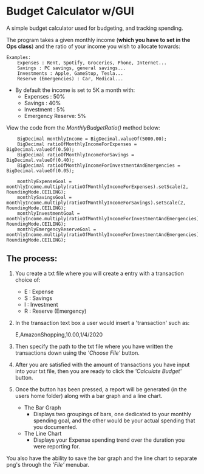 # Budget Calculator w/GUI

A simple budget calculator used for budgeting, and tracking spending.

The program takes a given monthly income (**which you have to set in the Ops class**) and the ratio of your income you wish to allocate towards: 

    Examples:
        Expenses : Rent, Spotify, Groceries, Phone, Internet...
        Savings : PC savings, general savings...
        Investments : Apple, GameStop, Tesla...
        Reserve (Emergencies) : Car, Medical...

* By default the income is set to 5K a month with:
  * Expenses : 50%
  * Savings : 40%
  * Investment : 5%
  * Emergency Reserve: 5%


View the code from the _MonthlyBudgetRatio()_ method below:

   		BigDecimal monthlyIncome = BigDecimal.valueOf(5000.00);
		BigDecimal ratioOfMonthlyIncomeForExpenses = BigDecimal.valueOf(0.50);
		BigDecimal ratioOfMonthlyIncomeForSavings = BigDecimal.valueOf(0.40);
		BigDecimal ratioOfMonthlyIncomeForInvestmentAndEmergencies = BigDecimal.valueOf(0.05);
		
		monthlyExpenseGoal = monthlyIncome.multiply(ratioOfMonthlyIncomeForExpenses).setScale(2, RoundingMode.CEILING);
		monthlySavingsGoal = monthlyIncome.multiply(ratioOfMonthlyIncomeForSavings).setScale(2, RoundingMode.CEILING);
		monthlyInvestmentGoal = monthlyIncome.multiply(ratioOfMonthlyIncomeForInvestmentAndEmergencies).setScale(2, RoundingMode.CEILING);
		monthlyEmergencyReserveGoal = monthlyIncome.multiply(ratioOfMonthlyIncomeForInvestmentAndEmergencies).setScale(2, RoundingMode.CEILING);

## The process:
1. You create a txt file where you will create a entry with a transaction choice of:
    * E : Expense
    * S : Savings
    * I : Investment
    * R : Reserve (Emergency)

2. In the transaction text box a user would insert a 'transaction' such as:
   
    E,AmazonShopping,10.00,1/4/2020
   

3. Then specify the path to the txt file where you have written the transactions down using the _'Choose File'_ button.

4. After you are satisfied with the amount of transactions you have input into your txt file, then you are ready to click the _'Calculate Budget'_ button.
   
5. Once the button has been pressed, a report will be generated (in the users home folder) along with a bar graph and a line chart.

    * The Bar Graph
      * Displays two groupings of bars, one dedicated to your monthly spending goal, and the other would be your actual spending that you documented.
    * The Line Chart
      * Displays your Expense spending trend over the duration you were reporting for.
        
You also have the ability to save the bar graph and the line chart to separate png's through the _'File'_ menubar.



